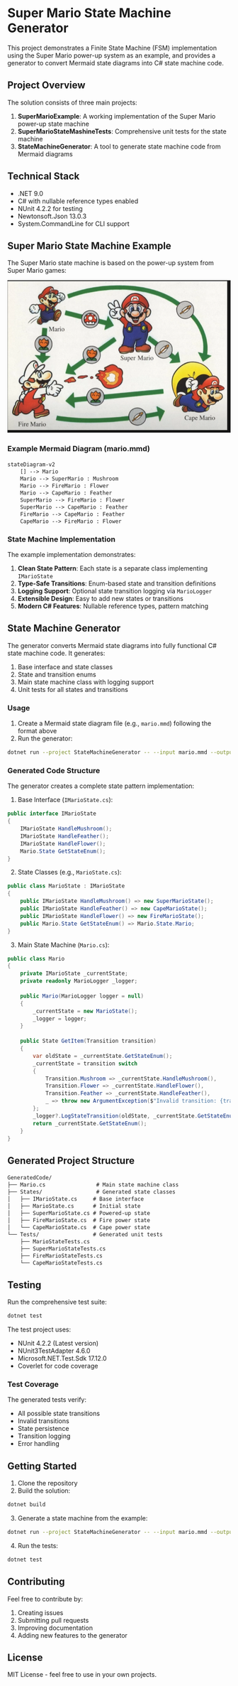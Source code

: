 # Super Mario State Machine Generator

This project demonstrates a Finite State Machine (FSM) implementation using the Super Mario power-up system as an example, and provides a generator to convert Mermaid state diagrams into C# state machine code.

## Project Overview

The solution consists of three main projects:

1. **SuperMarioExample**: A working implementation of the Super Mario power-up state machine
2. **SuperMarioStateMashineTests**: Comprehensive unit tests for the state machine
3. **StateMachineGenerator**: A tool to generate state machine code from Mermaid diagrams

## Technical Stack

- .NET 9.0
- C# with nullable reference types enabled
- NUnit 4.2.2 for testing
- Newtonsoft.Json 13.0.3
- System.CommandLine for CLI support

## Super Mario State Machine Example

The Super Mario state machine is based on the power-up system from Super Mario games:

![Super Mario State Machine](supermario_statemachine.png)

### Example Mermaid Diagram (mario.mmd)

```mermaid
stateDiagram-v2
    [] --> Mario
    Mario --> SuperMario : Mushroom
    Mario --> FireMario : Flower
    Mario --> CapeMario : Feather
    SuperMario --> FireMario : Flower
    SuperMario --> CapeMario : Feather
    FireMario --> CapeMario : Feather
    CapeMario --> FireMario : Flower
```

### State Machine Implementation

The example implementation demonstrates:

1. **Clean State Pattern**: Each state is a separate class implementing `IMarioState`
2. **Type-Safe Transitions**: Enum-based state and transition definitions
3. **Logging Support**: Optional state transition logging via `MarioLogger`
4. **Extensible Design**: Easy to add new states or transitions
5. **Modern C# Features**: Nullable reference types, pattern matching

## State Machine Generator

The generator converts Mermaid state diagrams into fully functional C# state machine code. It generates:

1. Base interface and state classes
2. State and transition enums
3. Main state machine class with logging support
4. Unit tests for all states and transitions

### Usage

1. Create a Mermaid state diagram file (e.g., `mario.mmd`) following the format above
2. Run the generator:
```bash
dotnet run --project StateMachineGenerator -- --input mario.mmd --output GeneratedCode --namespace MyStateMachine --baseclass Mario
```

### Generated Code Structure

The generator creates a complete state pattern implementation:

1. Base Interface (`IMarioState.cs`):
```csharp
public interface IMarioState
{
    IMarioState HandleMushroom();
    IMarioState HandleFeather();
    IMarioState HandleFlower();
    Mario.State GetStateEnum();
}
```

2. State Classes (e.g., `MarioState.cs`):
```csharp
public class MarioState : IMarioState
{
    public IMarioState HandleMushroom() => new SuperMarioState();
    public IMarioState HandleFeather() => new CapeMarioState();
    public IMarioState HandleFlower() => new FireMarioState();
    public Mario.State GetStateEnum() => Mario.State.Mario;
}
```

3. Main State Machine (`Mario.cs`):
```csharp
public class Mario
{
    private IMarioState _currentState;
    private readonly MarioLogger _logger;

    public Mario(MarioLogger logger = null)
    {
        _currentState = new MarioState();
        _logger = logger;
    }

    public State GetItem(Transition transition)
    {
        var oldState = _currentState.GetStateEnum();
        _currentState = transition switch
        {
            Transition.Mushroom => _currentState.HandleMushroom(),
            Transition.Flower => _currentState.HandleFlower(),
            Transition.Feather => _currentState.HandleFeather(),
            _ => throw new ArgumentException($"Invalid transition: {transition}")
        };
        _logger?.LogStateTransition(oldState, _currentState.GetStateEnum(), transition);
        return _currentState.GetStateEnum();
    }
}
```

## Generated Project Structure

```
GeneratedCode/
├── Mario.cs                # Main state machine class
├── States/                 # Generated state classes
│   ├── IMarioState.cs     # Base interface
│   ├── MarioState.cs      # Initial state
│   ├── SuperMarioState.cs # Powered-up state
│   ├── FireMarioState.cs  # Fire power state
│   └── CapeMarioState.cs  # Cape power state
└── Tests/                 # Generated unit tests
    ├── MarioStateTests.cs
    ├── SuperMarioStateTests.cs
    ├── FireMarioStateTests.cs
    └── CapeMarioStateTests.cs
```

## Testing

Run the comprehensive test suite:
```bash
dotnet test
```

The test project uses:
- NUnit 4.2.2 (Latest version)
- NUnit3TestAdapter 4.6.0
- Microsoft.NET.Test.Sdk 17.12.0
- Coverlet for code coverage

### Test Coverage

The generated tests verify:
- All possible state transitions
- Invalid transitions
- State persistence
- Transition logging
- Error handling

## Getting Started

1. Clone the repository
2. Build the solution:
```bash
dotnet build
```

3. Generate a state machine from the example:
```bash
dotnet run --project StateMachineGenerator -- --input mario.mmd --output GeneratedCode --namespace MyStateMachine --baseclass Mario
```

4. Run the tests:
```bash
dotnet test
```

## Contributing

Feel free to contribute by:
1. Creating issues
2. Submitting pull requests
3. Improving documentation
4. Adding new features to the generator

## License

MIT License - feel free to use in your own projects.
